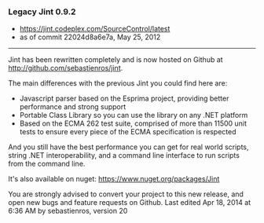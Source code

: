 ### Legacy Jint 0.9.2
- https://jint.codeplex.com/SourceControl/latest
- as of commit 22024d8a6e7a, May 25, 2012
---

Jint has been rewritten completely and is now hosted on Github at http://github.com/sebastienros/jint.

 The main differences with the previous Jint you could find here are:
 - Javascript parser based on the Esprima project, providing better performance and strong support
 - Portable Class Library so you can use the library on any .NET platform
 - Based on the ECMA 262 test suite, comprised of more than 11500 unit tests to ensure every piece of the ECMA specification is respected

 And you still have the best performance you can get for real world scripts, string .NET interoperability, and a command line interface to run scripts from the command line.

 It's also available on nuget: https://www.nuget.org/packages/Jint

 You are strongly advised to convert your project to this new release, and open new bugs and feature requests on Github.
 Last edited Apr 18, 2014 at 6:36 AM by sebastienros, version 20

